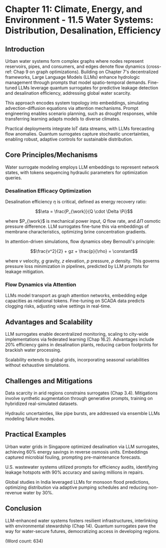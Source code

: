 # Chapter 11: Climate, Energy, and Environment - 11.5 Water Systems: Distribution, Desalination, Efficiency

## Introduction

Urban water systems form complex graphs where nodes represent reservoirs, pipes, and consumers, and edges denote flow dynamics (cross-ref: Chap 9 on graph optimizations). Building on Chapter 7's decentralized frameworks, Large Language Models (LLMs) enhance hydrologic management through prompts that model spatio-temporal demands. Fine-tuned LLMs leverage quantum surrogates for predictive leakage detection and desalination efficiency, addressing global water scarcity.

This approach encodes system topology into embeddings, simulating advection-diffusion equations via attention mechanisms. Prompt engineering enables scenario planning, such as drought responses, while transferring learning adapts models to diverse climates.

Practical deployments integrate IoT data streams, with LLMs forecasting flow anomalies. Quantum surrogates capture stochastic uncertainties, enabling robust, adaptive controls for sustainable distribution.

## Core Principles/Mechanisms

Water surrogate modeling employs LLM embeddings to represent network states, with tokens sequencing hydraulic parameters for optimization queries.

### Desalination Efficacy Optimization

Desalination efficiency $\eta$ is critical, defined as energy recovery ratio:

$$\eta = \frac{P_{\work}}{Q \cdot \Delta \Pi}$$

where $P_{\work}$ is mechanical power input, $Q$ flow rate, and $\Delta \Pi$ osmotic pressure difference. LLM surrogates fine-tune this via embeddings of membrane characteristics, optimizing brine concentration gradients.

In attention-driven simulations, flow dynamics obey Bernoulli's principle:

$$\frac{v^2}{2} + gz + \frac{p}{\rho} = \constant$$

where $v$ velocity, $g$ gravity, $z$ elevation, $p$ pressure, $\rho$ density. This governs pressure loss minimization in pipelines, predicted by LLM prompts for leakage mitigation.

### Flow Dynamics via Attention

LLMs model transport as graph attention networks, embedding edge capacities as relational tokens. Fine-tuning on SCADA data predicts clogging risks, adjusting valve settings in real-time.

## Advantages and Scalability

LLM surrogates enable decentralized monitoring, scaling to city-wide implementations via federated learning (Chap 16.2). Advantages include 20% efficiency gains in desalination plants, reducing carbon footprints for brackish water processing.

Scalability extends to global grids, incorporating seasonal variabilities without exhaustive simulations.

## Challenges and Mitigations

Data scarcity in arid regions constrains surrogates (Chap 3.4). Mitigations involve synthetic augmentation through generative prompts, training on hybridized real-simulated datasets.

Hydraulic uncertainties, like pipe bursts, are addressed via ensemble LLMs modeling failure modes.

## Practical Examples

Urban water grids in Singapore optimized desalination via LLM surrogates, achieving 60% energy savings in reverse osmosis units. Embeddings captured microbial fouling, prompting pre-maintenance forecasts.

U.S. wastewater systems utilized prompts for efficiency audits, identifying leakage hotspots with 90% accuracy and saving millions in repairs.

Global studies in India leveraged LLMs for monsoon flood predictions, optimizing distribution via adaptive pumping schedules and reducing non-revenue water by 30%.

## Conclusion

LLM-enhanced water systems fosters resilient infrastructures, interlinking with environmental stewardship (Chap 14). Quantum surrogates pave the way for water-secure futures, democratizing access in developing regions.

(Word count: 634)